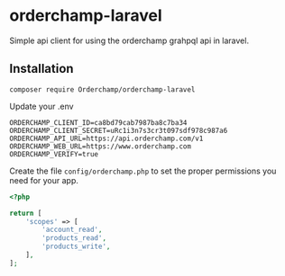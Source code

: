 # orderchamp-laravel
Simple api client for using the orderchamp grahpql api in laravel.

## Installation
`composer require Orderchamp/orderchamp-laravel`

Update your .env
```
ORDERCHAMP_CLIENT_ID=ca8bd79cab7987ba8c7ba34
ORDERCHAMP_CLIENT_SECRET=uRc1i3n7s3cr3t097sdf978c987a6
ORDERCHAMP_API_URL=https://api.orderchamp.com/v1
ORDERCHAMP_WEB_URL=https://www.orderchamp.com
ORDERCHAMP_VERIFY=true
```

Create the file `config/orderchamp.php` to set the proper permissions you need for your app.
```php
<?php

return [
    'scopes' => [
        'account_read',
        'products_read',
        'products_write',
    ],
];
```
